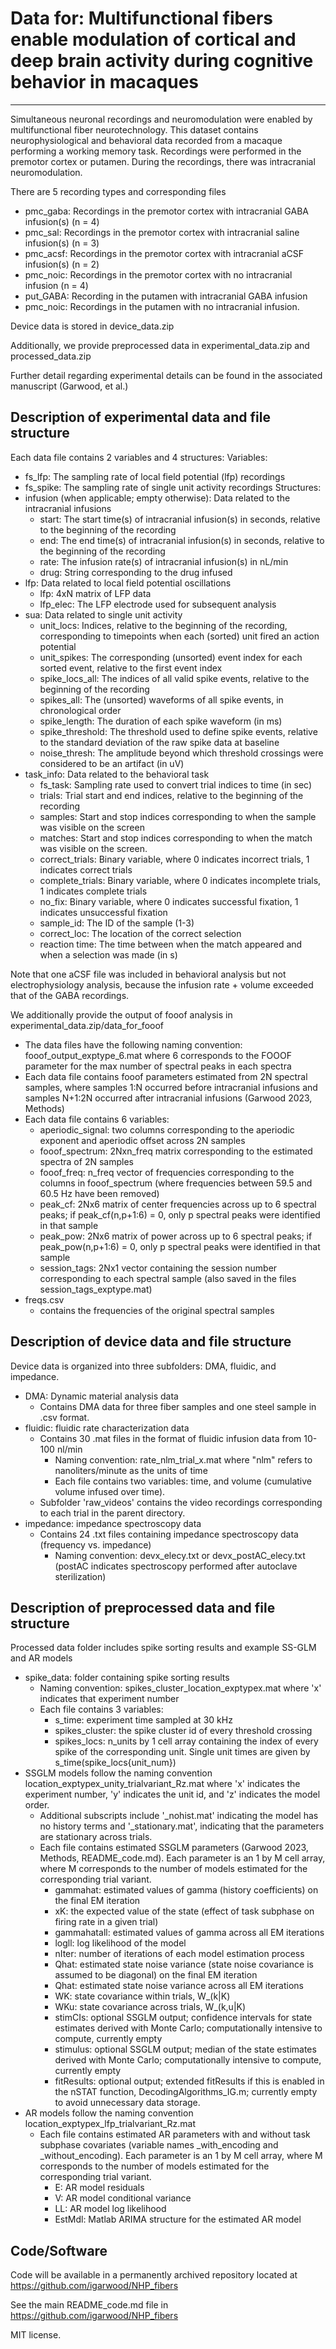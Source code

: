 # Data for: Multifunctional fibers enable modulation of cortical and deep brain activity during cognitive behavior in macaques
---

Simultaneous neuronal recordings and neuromodulation were enabled by multifunctional fiber neurotechnology. This dataset contains neurophysiological and behavioral data recorded from a macaque performing a working memory task. Recordings were performed in the premotor cortex or putamen. During the recordings, there was intracranial neuromodulation. 

There are 5 recording types and corresponding files
- pmc_gaba: Recordings in the premotor cortex with intracranial GABA infusion(s) (n = 4)
- pmc_sal: Recordings in the premotor cortex with intracranial saline infusion(s) (n = 3)
- pmc_acsf: Recordings in the premotor cortex with intracranial aCSF infusion(s) (n = 2)
- pmc_noic: Recordings in the premotor cortex with no intracranial infusion (n = 4)
- put_GABA: Recording in the putamen with intracranial GABA infusion
- pmc_noic: Recordings in the putamen with no intracranial infusion.

Device data is stored in device_data.zip 

Additionally, we provide preprocessed data in experimental_data.zip and processed_data.zip 

Further detail regarding experimental details can be found in the associated manuscript (Garwood, et al.)


## Description of experimental data and file structure

Each data file contains 2 variables and 4 structures:
Variables:
- fs_lfp: The sampling rate of local field potential (lfp) recordings
- fs_spike: The sampling rate of single unit activity recordings
Structures:
- infusion (when applicable; empty otherwise): Data related to the intracranial infusions
    - start: The start time(s) of intracranial infusion(s) in seconds, relative to the beginning of the recording
    - end: The end time(s) of intracranial infusion(s) in seconds, relative to the beginning of the recording
    - rate: The infusion rate(s) of intracranial infusion(s) in nL/min
    - drug: String corresponding to the drug infused
- lfp: Data related to local field potential oscillations
    - lfp: 4xN matrix of LFP data
    - lfp_elec: The LFP electrode used for subsequent analysis
- sua: Data related to single unit activity
    - unit_locs: Indices, relative to the beginning of the recording, corresponding to timepoints when each (sorted) unit fired an action potential
    - unit_spikes: The corresponding (unsorted) event index for each sorted event, relative to the first event index
    - spike_locs_all: The indices of all valid spike events, relative to the beginning of the recording
    - spikes_all: The (unsorted) waveforms of all spike events, in chronological order
    - spike_length: The duration of each spike waveform (in ms)
    - spike_threshold: The threshold used to define spike events, relative to the standard deviation of the raw spike data at baseline
    - noise_thresh: The amplitude beyond which threshold crossings were considered to be an artifact (in uV)
 - task_info: Data related to the behavioral task
     - fs_task: Sampling rate used to convert trial indices to time (in sec)
     - trials: Trial start and end indices, relative to the beginning of the recording
     - samples: Start and stop indices corresponding to when the sample was visible on the screen
     - matches: Start and stop indices corresponding to when the match was visible on the screen.
     - correct_trials: Binary variable, where 0 indicates incorrect trials, 1 indicates correct trials
     - complete_trials: Binary variable, where 0 indicates incomplete trials, 1 indicates complete trials
     - no_fix: Binary variable, where 0 indicates successful fixation, 1 indicates unsuccessful fixation
     - sample_id: The ID of the sample (1-3)
     - correct_loc: The location of the correct selection
     - reaction time: The time between when the match appeared and when a selection was made (in s)
  
Note that one aCSF file was included in behavioral analysis but not electrophysiology analysis, because the infusion rate + volume exceeded that of the GABA recordings.

We additionally provide the output of fooof analysis in experimental_data.zip/data_for_fooof
  - The data files have the following naming convention: fooof_output_exptype_6.mat where 6 corresponds to the FOOOF parameter for the max number of spectral peaks in each spectra
  - Each data file contains fooof parameters estimated from 2N spectral samples, where samples 1:N occurred before intracranial infusions and samples N+1:2N occurred after intracranial infusions (Garwood 2023, Methods)
  - Each data file contains 6 variables:
      - aperiodic_signal: two columns corresponding to the aperiodic exponent and aperiodic offset across 2N samples
      - fooof_spectrum: 2Nxn_freq matrix corresponding to the estimated spectra of 2N samples
      - fooof_freq: n_freq vector of frequencies corresponding to the columns in fooof_spectrum (where frequencies between 59.5 and 60.5 Hz have been removed)
      - peak_cf: 2Nx6 matrix of center frequencies across up to 6 spectral peaks; if peak_cf(n,p+1:6) = 0, only p spectral peaks were identified in that sample
      - peak_pow: 2Nx6 matrix of power across up to 6 spectral peaks; if peak_pow(n,p+1:6) = 0, only p spectral peaks were identified in that sample
      - session_tags: 2Nx1 vector containing the session number corresponding to each spectral sample (also saved in the files session_tags_exptype.mat)
  - freqs.csv
      - contains the frequencies of the original spectral samples

## Description of device data and file structure

Device data is organized into three subfolders: DMA, fluidic, and impedance.
- DMA: Dynamic material analysis data
  - Contains DMA data for three fiber samples and one steel sample in .csv format.
- fluidic: fluidic rate characterization data
  - Contains 30 .mat files in the format of fluidic infusion data from 10-100 nl/min
    - Naming convention: rate_nlm_trial_x.mat where "nlm" refers to nanoliters/minute as the units of time
    - Each file contains two variables: time, and volume (cumulative volume infused over time).
  - Subfolder 'raw_videos' contains the video recordings corresponding to each trial in the parent directory.
- impedance: impedance spectroscopy data
  - Contains 24 .txt files containing impedance spectroscopy data (frequency vs. impedance)
    - Naming convention: devx_elecy.txt or devx_postAC_elecy.txt (postAC indicates spectroscopy performed after autoclave sterilization)

## Description of preprocessed data and file structure

Processed data folder includes spike sorting results and example SS-GLM and AR models
- spike_data: folder containing spike sorting results
  - Naming convention: spikes_cluster_location_exptypex.mat where 'x' indicates that experiment number
  - Each file contains 3 variables:
    - s_time: experiment time sampled at 30 kHz
    - spikes_cluster: the spike cluster id of every threshold crossing
    - spikes_locs: n_units by 1 cell array containing the index of every spike of the corresponding unit. Single unit times are given by s_time(spike_locs{unit_num})
- SSGLM models follow the naming convention location_exptypex_unity_trialvariant_Rz.mat where 'x' indicates the experiment number, 'y' indicates the unit id, and 'z' indicates the model order.
    - Additional subscripts include '_nohist.mat' indicating the model has no history terms and '_stationary.mat', indicating that the parameters are stationary across trials.
    - Each file contains estimated SSGLM parameters (Garwood 2023, Methods, README_code.md). Each parameter is an 1 by M cell array, where M corresponds to the number of models estimated for the corresponding trial variant.
       - gammahat: estimated values of gamma (history coefficients) on the final EM iteration
       - xK: the expected value of the state (effect of task subphase on firing rate in a given trial)
       - gammahatall: estimated values of gamma across all EM iterations
       - logll: log likelihood of the model
       - nIter: number of iterations of each model estimation process
       - Qhat: estimated state noise variance (state noise covariance is assumed to be diagonal) on the final EM iteration
       - Qhat: estimated state noise variance across all EM iterations
       - WK: state covariance within trials, W_(k|K) 
       - WKu: state covariance across trials, W_(k,u|K)
       - stimCIs: optional SSGLM output; confidence intervals for state estimates derived with Monte Carlo; computationally intensive to compute, currently empty
       - stimulus: optional SSGLM output; median of the state estimates derived with Monte Carlo; computationally intensive to compute, currently empty
       - fitResults: optional output; extended fitResults if this is enabled in the nSTAT function, DecodingAlgorithms_IG.m; currently empty to avoid unnecessary data storage.
- AR models follow the naming convention location_exptypex_lfp_trialvariant_Rz.mat
   - Each file contains estimated AR parameters with and without task subphase covariates (variable names _with_encoding and _without_encoding). Each parameter is an 1 by M cell array, where M corresponds to the number of models estimated for the corresponding trial variant.
       - E: AR model residuals
       - V: AR model conditional variance
       - LL: AR model log likelihood
       - EstMdl: Matlab ARIMA structure for the estimated AR model
         
## Code/Software
Code will be available in a permanently archived repository located at https://github.com/igarwood/NHP_fibers

See the main README_code.md file in https://github.com/igarwood/NHP_fibers

MIT license. 
